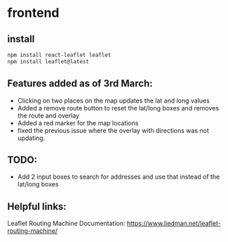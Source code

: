 # frontend

## install

```sh
npm install react-leaflet leaflet
npm install leaflet@latest
```

## Features added as of 3rd March:

- Clicking on two places on the map updates the lat and long values
- Added a remove route button to reset the lat/long boxes and removes the route and overlay
- Added a red marker for the map locations
- fixed the previous issue where the overlay with directions was not updating.

## TODO:

- Add 2 input boxes to search for addresses and use that instead of the lat/long boxes

## Helpful links:

Leaflet Routing Machine Documentation:
https://www.liedman.net/leaflet-routing-machine/
